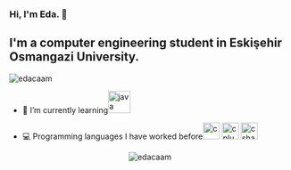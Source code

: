 ### Hi, I'm Eda. 👋
## I'm a computer engineering student in Eskişehir Osmangazi University.
<p align="left"> <img src="https://komarev.com/ghpvc/?username=edacaam" alt="edacaam" /> </p>

- 🌱 I’m currently learning<img src="https://devicons.github.io/devicon/devicon.git/icons/java/java-original-wordmark.svg" alt="java" width="40" height="40"/>

- 💻 Programming languages I have worked before<img src="https://devicons.github.io/devicon/devicon.git/icons/c/c-original.svg" alt="c" width="30" height="30"/> <img src="https://devicons.github.io/devicon/devicon.git/icons/cplusplus/cplusplus-original.svg" alt="cplusplus" width="30" height="30"/> <img src="https://devicons.github.io/devicon/devicon.git/icons/csharp/csharp-original.svg" alt="csharp" width="30" height="30"/>

<p align="center"> <img src="https://github-readme-stats.vercel.app/api?username=edacaam&show_icons=true" alt="edacaam" /></p>
